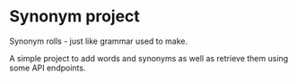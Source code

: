 # Synonym project
Synonym rolls - just like grammar used to make.

A simple project to add words and synonyms as well as retrieve them using some API endpoints.
